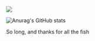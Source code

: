 
#### 

![](https://komarev.com/ghpvc/?username=sam-ward42&color=red)

![Anurag's GitHub stats](https://github-readme-stats.vercel.app/api?username=sam-ward42&count_private=true&show_icons=true&theme=nord)

So long, and thanks for all the fish

